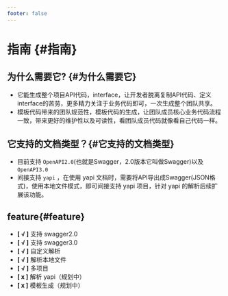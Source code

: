 ```yaml
---
footer: false
---
```


# 指南 {#指南}


## 为什么需要它? {#为什么需要它}

* 它能生成整个项目API代码，interface，让开发者脱离复制API代码、定义interface的苦劳，更多精力关注于业务代码即可，一次生成整个团队共享。
* 模板代码带来的团队规范性，模板代码的生成，让团队成员核心业务代码流程一致，带来更好的维护性以及可读性，看团队成员代码就像看自己代码一样。

## 它支持的文档类型？{#它支持的文档类型}
* 目前支持 `OpenAPI2.0`(也就是Swagger，2.0版本它叫做Swagger)以及`OpenAPI3.0`
* 间接支持 `yapi` ，在使用 yapi 文档时，需要将API导出成Swagger(JSON格式)，使用本地文件模式，即可间接支持 yapi 项目，针对 yapi 的解析后续扩展该功能。

## feature{#feature}

- <strong style="color:var(--vt-c-green);">[ √ ]</strong> 支持 swagger2.0
- <strong style="color:var(--vt-c-green);">[ √ ]</strong> 支持 swagger3.0
- <strong style="color:var(--vt-c-green);">[ √ ]</strong> 自定义解析
- <strong style="color:var(--vt-c-green);">[ √ ]</strong> 解析本地文件
- <strong style="color:var(--vt-c-green);">[ √ ]</strong> 多项目
- <strong style="color:var(--vt-c-red);">[ x ]</strong> 解析 yapi（规划中）
- <strong style="color:var(--vt-c-red);">[ x ]</strong> 模板生成（规划中）

